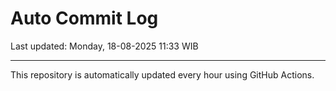 # Auto Commit Log

Last updated: Monday, 18-08-2025 11:33 WIB

---

This repository is automatically updated every hour using GitHub Actions.
